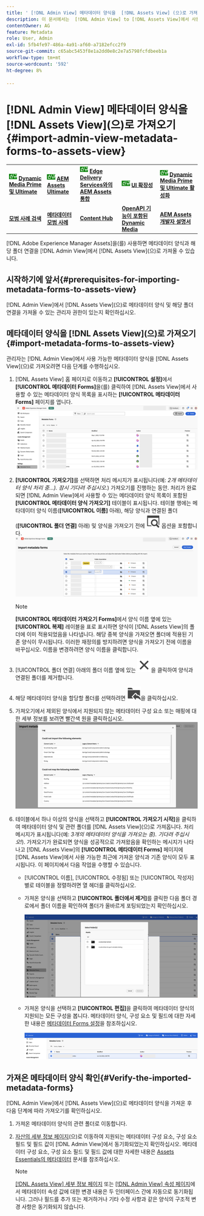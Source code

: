 ```yaml
---
title: ' [!DNL Admin View] 메타데이터 양식을  [!DNL Assets View] (으)로 가져오기'
description: 이 문서에서는  [!DNL Admin View] to [!DNL Assets View]에서 사용할 수 있는 메타데이터 양식을 가져오는 방법에 대해 설명합니다.
contentOwner: AG
feature: Metadata
role: User, Admin
exl-id: 5fb4fe97-486a-4a91-af60-a7182efcc2f9
source-git-commit: c65abc5453f8e1a2dd0e8c2e7a5798fcfdbeeb1a
workflow-type: tm+mt
source-wordcount: '592'
ht-degree: 8%

---
```


# [!DNL Admin View] 메타데이터 양식을 [!DNL Assets View]&#x200B;(으)로 가져오기 {#import-admin-view-metadata-forms-to-assets-view}

<table>
    <tr>
        <td>
            <sup style= "background-color:#008000; color:#FFFFFF; font-weight:bold"><i>신규</i></sup> <a href="/help/assets/dynamic-media/dm-prime-ultimate.md"><b>Dynamic Media Prime 및 Ultimate</b></a>
        </td>
        <td>
            <sup style= "background-color:#008000; color:#FFFFFF; font-weight:bold"><i>신규</i></sup> <a href="/help/assets/assets-ultimate-overview.md"><b>AEM Assets Ultimate</b></a>
        </td>
        <td>
            <sup style= "background-color:#008000; color:#FFFFFF; font-weight:bold"><i>신규</i></sup> <a href="/help/assets/integrate-aem-assets-edge-delivery-services.md"><b>Edge Delivery Services와의 AEM Assets 통합</b></a>
        </td>
        <td>
            <sup style= "background-color:#008000; color:#FFFFFF; font-weight:bold"><i>신규</i></sup> <a href="/help/assets/aem-assets-view-ui-extensibility.md"><b>UI 확장성</b></a>
        </td>
          <td>
            <sup style= "background-color:#008000; color:#FFFFFF; font-weight:bold"><i>신규</i></sup> <a href="/help/assets/dynamic-media/enable-dynamic-media-prime-and-ultimate.md"><b>Dynamic Media Prime 및 Ultimate 활성화</b></a>
        </td>
    </tr>
    <tr>
        <td>
            <a href="/help/assets/search-best-practices.md"><b>모범 사례 검색</b></a>
        </td>
        <td>
            <a href="/help/assets/metadata-best-practices.md"><b>메타데이터 모범 사례</b></a>
        </td>
        <td>
            <a href="/help/assets/product-overview.md"><b>Content Hub</b></a>
        </td>
        <td>
            <a href="/help/assets/dynamic-media-open-apis-overview.md"><b>OpenAPI 기능이 포함된 Dynamic Media</b></a>
        </td>
        <td>
            <a href="https://developer.adobe.com/experience-cloud/experience-manager-apis/"><b>AEM Assets 개발자 설명서</b></a>
        </td>
    </tr>
</table>

[!DNL Adobe Experience Manager Assets]을(를) 사용하면 메타데이터 양식과 해당 폴더 연결을 [!DNL Admin View]에서 [!DNL Assets View]&#x200B;(으)로 가져올 수 있습니다.

## 시작하기에 앞서{#prerequisites-for-importing-metadata-forms-to-assets-view}

[!DNL Admin View]에서 [!DNL Assets View]&#x200B;(으)로 메타데이터 양식 및 해당 폴더 연결을 가져올 수 있는 관리자 권한이 있는지 확인하십시오.

## 메타데이터 양식을 [!DNL Assets View]&#x200B;(으)로 가져오기{#import-metadata-forms-to-assets-view}

관리자는 [!DNL Admin View]에서 사용 가능한 메타데이터 양식을 [!DNL Assets View]&#x200B;(으)로 가져오려면 다음 단계를 수행하십시오.

1. [!DNL Assets View] 홈 페이지로 이동하고 **[!UICONTROL 설정]**&#x200B;에서 **[!UICONTROL 메타데이터 Forms]**&#x200B;을(를) 클릭하여 [!DNL Assets View]에서 사용할 수 있는 메타데이터 양식 목록을 표시하는 **[!UICONTROL 메타데이터 Forms]** 페이지를 엽니다.
   ![메타데이터 양식 페이지](/help/assets/assets/metadata-forms-page.png)
1. **[!UICONTROL 가져오기]**&#x200B;를 선택하면 처리 메시지가 표시됩니다(예: *2개 메타데이터 양식 처리 중...). 잠시 기다려 주십시오.*) 가져오기를 진행하는 동안. 처리가 완료되면 [!DNL Admin View]에서 사용할 수 있는 메타데이터 양식 목록이 포함된 **[!UICONTROL 메타데이터 양식 가져오기]** 테이블이 표시됩니다. 테이블 행에는 메타데이터 양식 이름(**[!UICONTROL 이름]** 아래), 해당 양식과 연결된 폴더(**[!UICONTROL 폴더 연결]** 아래) 및 양식을 가져오기 전에 ![미리 보기](/help/assets/assets/Preview.svg) 옵션을 포함합니다.
   ![메타데이터 Forms 페이지 가져오기](/help/assets/assets/import-metadata-forms-page.png)

   >[!NOTE]
   > 
   > **[!UICONTROL 메타데이터 가져오기 Forms]**&#x200B;에서 양식 이름 옆에 있는 **[!UICONTROL 복제]** 레이블을 표로 표시하면 양식이 [!DNL Assets View]의 폴더에 이미 적용되었음을 나타냅니다. 해당 중복 양식을 가져오면 폴더에 적용된 기존 양식이 무시됩니다. 이러한 재정의를 방지하려면 양식을 가져오기 전에 이름을 바꾸십시오. 이름을 변경하려면 양식 이름을 클릭합니다.

1. [!UICONTROL 폴더 연결] 아래의 폴더 이름 옆에 있는 ![폴더 선택](/help/assets/assets/x.svg)을 클릭하여 양식과 연결된 폴더를 제거합니다.
1. 해당 메타데이터 양식을 할당할 폴더를 선택하려면 ![폴더 선택](/help/assets/assets/add-to-folder.svg)을 클릭하십시오.
1. 가져오기에서 제외된 양식에서 지원되지 않는 메타데이터 구성 요소 또는 매핑에 대한 세부 정보를 보려면 빨간색 원을 클릭하십시오.
   ![메타데이터 Forms 페이지 가져오기](/help/assets/assets/unsupported-import-elements.png)
1. 테이블에서 하나 이상의 양식을 선택하고 **[!UICONTROL 가져오기 시작]**&#x200B;을 클릭하여 메타데이터 양식 및 관련 폴더를 [!DNL Assets View]&#x200B;(으)로 가져옵니다. 처리 메시지가 표시됩니다(예: *3개의 메타데이터 양식을 가져오는 중). 기다려 주십시오!*). 가져오기가 완료되면 양식을 성공적으로 가져왔음을 확인하는 메시지가 나타나고 [!DNL Assets View]의 **[!UICONTROL 메타데이터 Forms]** 페이지에 [!DNL Assets View]에서 사용 가능한 최근에 가져온 양식과 기존 양식이 모두 표시됩니다. 이 페이지에서 다음 작업을 수행할 수 있습니다.
   * [!UICONTROL 이름], [!UICONTROL 수정됨] 또는 [!UICONTROL 작성자]별로 테이블을 정렬하려면 열 헤더를 클릭하십시오.
   * 가져온 양식을 선택하고 **[!UICONTROL 폴더에서 제거]**&#x200B;를 클릭한 다음 폴더 경로에서 폴더 이름을 확인하여 폴더가 올바르게 포팅되었는지 확인하십시오.

     ![메타데이터 양식 페이지 확인](/help/assets/assets/confirm-ported-folder.png)
   * 가져온 양식을 선택하고 **[!UICONTROL 편집]**&#x200B;을 클릭하여 메타데이터 양식의 지원되는 모든 구성을 봅니다. 메타데이터 양식, 구성 요소 및 필드에 대한 자세한 내용은 [메타데이터 Forms 설정](https://experienceleague.adobe.com/en/docs/experience-manager-assets-essentials/help/metadata#metadata-forms)을 참조하십시오.

     ![메타데이터 양식 페이지 확인](/help/assets/assets/verify-metadata-forms-page.png)

## 가져온 메타데이터 양식 확인{#Verify-the-imported-metadata-forms}

[!DNL Admin View]에서 [!DNL Assets View]&#x200B;(으)로 메타데이터 양식을 가져온 후 다음 단계에 따라 가져오기를 확인하십시오.

1. 가져온 메타데이터 양식의 관련 폴더로 이동합니다.
1. [자산의 세부 정보 페이지](/help/assets/navigate-assets-view.md#preview-assets)(으)로 이동하여 지원되는 메타데이터 구성 요소, 구성 요소 필드 및 필드 값이 [!DNL Admin View]에서 동기화되었는지 확인하십시오. 메타데이터 구성 요소, 구성 요소 필드 및 필드 값에 대한 자세한 내용은 [Assets Essentials의 메타데이터](https://experienceleague.adobe.com/en/docs/experience-manager-assets-essentials/help/metadata) 문서를 참조하십시오.

   >[!NOTE]
   >
   > [[!DNL Assets View] 세부 정보 페이지](https://experienceleague.adobe.com/en/docs/experience-manager-cloud-service/content/assets/assets-view/metadata-assets-view#metadata-forms) 또는 [[!DNL Admin View] 속성 페이지](https://experienceleague.adobe.com/en/docs/experience-manager-65/content/assets/administer/metadata-schemas)에서 메타데이터 속성 값에 대한 변경 내용은 두 인터페이스 간에 자동으로 동기화됩니다. 그러나 필드를 추가 또는 제거하거나 기타 수정 사항과 같은 양식의 구조적 변경 사항은 동기화되지 않습니다.
